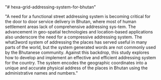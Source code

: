 "# hexa-grid-addressing-system-for-bhutan" 


"A need for a functional street addressing system is becoming critical for the door to door service delivery in Bhutan, where most of human settlement areas lack of comprehensive addressing sys-tem. The advancement in geo-spatial technologies and location-based applications also underscore the need for a compressive addressing system. The what3word system of addressing the places has served useful in many parts of the world, but the system generated words are not commonly used by the Bhutanese community. Against this backdrop, this study explores how to develop and implement an effective and efficient addressing system for the country. The system encodes the geographic coordinates into a unique and accurate physical address of the places in Bhutan using the administrative names and numbers."
